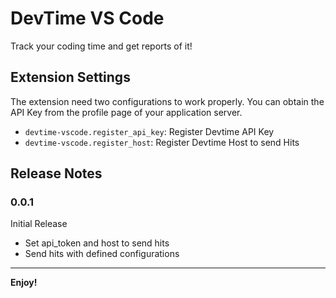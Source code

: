 # DevTime VS Code

Track your coding time and get reports of it!

## Extension Settings

The extension need two configurations to work properly.
You can obtain the API Key from the profile page of your application server.

* `devtime-vscode.register_api_key`: Register Devtime API Key
* `devtime-vscode.register_host`: Register Devtime Host to send Hits

## Release Notes

### 0.0.1

Initial Release
- Set api_token and host to send hits
- Send hits with defined configurations


-----------------------------------------------------------------------------------------------------------

**Enjoy!**
